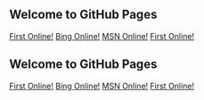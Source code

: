 ## Welcome to GitHub Pages

<a href="http://ifindingcash.com/my-pages-gonline.html">First Online!</a>
<a href="http://ifindingcash.com/my-bing-gonline.html">Bing Online!</a>
<a href="http://ifindingcash.com/my-msn-gonline.html">MSN Online!</a>
<a href="http://ifindingcash.com/my-gg-gonline.html">First Online!</a>

## Welcome to GitHub Pages

<a href="http://paleohack.download/my-pages-gonline.html">First Online!</a>
<a href="http://paleohack.download/my-bing-gonline.html">Bing Online!</a>
<a href="http://paleohack.download/my-msn-gonline.html">MSN Online!</a>
<a href="http://paleohack.download/my-gg-gonline.html">First Online!</a> 
